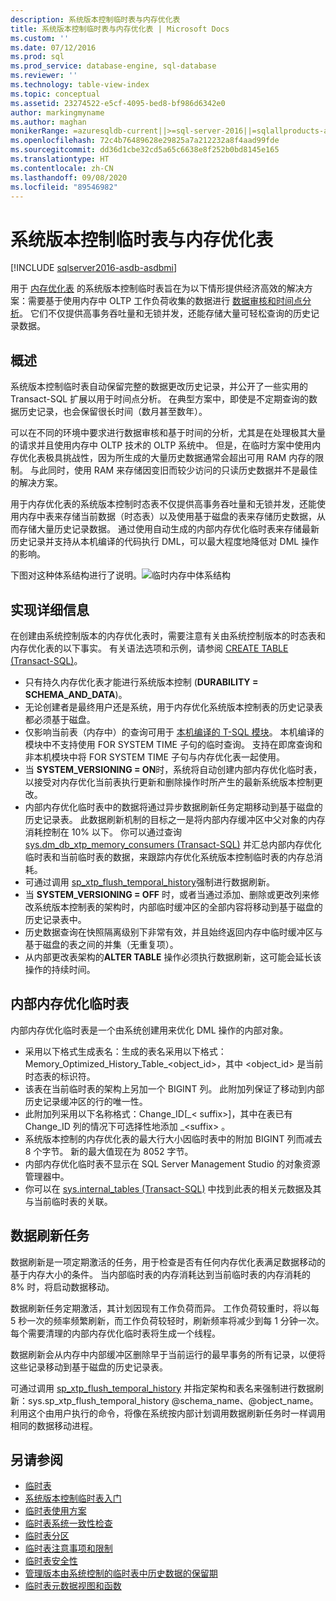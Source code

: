 ```yaml
---
description: 系统版本控制临时表与内存优化表
title: 系统版本控制临时表与内存优化表 | Microsoft Docs
ms.custom: ''
ms.date: 07/12/2016
ms.prod: sql
ms.prod_service: database-engine, sql-database
ms.reviewer: ''
ms.technology: table-view-index
ms.topic: conceptual
ms.assetid: 23274522-e5cf-4095-bed8-bf986d6342e0
author: markingmyname
ms.author: maghan
monikerRange: =azuresqldb-current||>=sql-server-2016||=sqlallproducts-allversions||>=sql-server-linux-2017||=azuresqldb-mi-current
ms.openlocfilehash: 72c4b76489628e29825a7a212232a8f4aad99fde
ms.sourcegitcommit: dd36d1cbe32cd5a65c6638e8f252b0bd8145e165
ms.translationtype: HT
ms.contentlocale: zh-CN
ms.lasthandoff: 09/08/2020
ms.locfileid: "89546982"
---
```

# <a name="system-versioned-temporal-tables-with-memory-optimized-tables"></a>系统版本控制临时表与内存优化表


[!INCLUDE [sqlserver2016-asdb-asdbmi](../../includes/applies-to-version/sqlserver2016-asdb-asdbmi.md)]


用于 [内存优化表](../../relational-databases/in-memory-oltp/memory-optimized-tables.md) 的系统版本控制临时表旨在为以下情形提供经济高效的解决方案：需要基于使用内存中 OLTP 工作负荷收集的数据进行 [数据审核和时间点分析](https://msdn.microsoft.com/library/mt631669.aspx)。 它们不仅提供高事务吞吐量和无锁并发，还能存储大量可轻松查询的历史记录数据。

## <a name="overview"></a>概述

系统版本控制临时表自动保留完整的数据更改历史记录，并公开了一些实用的 Transact-SQL 扩展以用于时间点分析。 在典型方案中，即使是不定期查询的数据历史记录，也会保留很长时间（数月甚至数年）。

可以在不同的环境中要求进行数据审核和基于时间的分析，尤其是在处理极其大量的请求并且使用内存中 OLTP 技术的 OLTP 系统中。 但是，在临时方案中使用内存优化表极具挑战性，因为所生成的大量历史数据通常会超出可用 RAM 内存的限制。 与此同时，使用 RAM 来存储因变旧而较少访问的只读历史数据并不是最佳的解决方案。

用于内存优化表的系统版本控制时态表不仅提供高事务吞吐量和无锁并发，还能使用内存中表来存储当前数据（时态表）以及使用基于磁盘的表来存储历史数据，从而存储大量历史记录数据。 通过使用自动生成的内部内存优化临时表来存储最新历史记录并支持从本机编译的代码执行 DML，可以最大程度地降低对 DML 操作的影响。

下图对这种体系结构进行了说明。![临时内存中体系结构](../../relational-databases/tables/media/temporal-in-memory-architecture.png "临时内存中体系结构")

## <a name="implementation-details"></a>实现详细信息

在创建由系统控制版本的内存优化表时，需要注意有关由系统控制版本的时态表和内存优化表的以下事实。 有关语法选项和示例，请参阅 [CREATE TABLE (Transact-SQL)](../../t-sql/statements/create-table-transact-sql.md)。

- 只有持久内存优化表才能进行系统版本控制 (**DURABILITY = SCHEMA_AND_DATA**)。
- 无论创建者是最终用户还是系统，用于内存优化系统版本控制表的历史记录表都必须基于磁盘。
- 仅影响当前表（内存中）的查询可用于 [本机编译的 T-SQL 模块](https://msdn.microsoft.com/library/dn133184.aspx)。 本机编译的模块中不支持使用 FOR SYSTEM TIME 子句的临时查询。 支持在即席查询和非本机模块中将 FOR SYSTEM TIME 子句与内存优化表一起使用。
- 当 **SYSTEM_VERSIONING = ON**时，系统将自动创建内部内存优化临时表，以接受对内存优化当前表执行更新和删除操作时所产生的最新系统版本控制更改。
- 内部内存优化临时表中的数据将通过异步数据刷新任务定期移动到基于磁盘的历史记录表。 此数据刷新机制的目标之一是将内部内存缓冲区中父对象的内存消耗控制在 10% 以下。 你可以通过查询 [sys.dm_db_xtp_memory_consumers (Transact-SQL)](../../relational-databases/system-dynamic-management-views/sys-dm-db-xtp-memory-consumers-transact-sql.md) 并汇总内部内存优化临时表和当前临时表的数据，来跟踪内存优化系统版本控制临时表的内存总消耗。
- 可通过调用 [sp_xtp_flush_temporal_history](../../relational-databases/system-stored-procedures/temporal-table-sp-xtp-flush-temporal-history.md)强制进行数据刷新。
- 当 **SYSTEM_VERSIONING = OFF** 时，或者当通过添加、删除或更改列来修改系统版本控制表的架构时，内部临时缓冲区的全部内容将移动到基于磁盘的历史记录表中。
- 历史数据查询在快照隔离级别下非常有效，并且始终返回内存中临时缓冲区与基于磁盘的表之间的并集（无重复项）。
- 从内部更改表架构的**ALTER TABLE** 操作必须执行数据刷新，这可能会延长该操作的持续时间。

## <a name="the-internal-memory-optimized-staging-table"></a>内部内存优化临时表

内部内存优化临时表是一个由系统创建用来优化 DML 操作的内部对象。

- 采用以下格式生成表名：生成的表名采用以下格式：Memory_Optimized_History_Table_<object_id>，其中 <object_id> 是当前时态表的标识符。
- 该表在当前临时表的架构上另加一个 BIGINT 列。 此附加列保证了移动到内部历史记录缓冲区的行的唯一性。
- 此附加列采用以下名称格式：Change_ID[_< suffix>]，其中在表已有 Change_ID 列的情况下可选择性地添加 _\<suffix> 。
- 系统版本控制的内存优化表的最大行大小因临时表中的附加 BIGINT 列而减去 8 个字节。 新的最大值现在为 8052 字节。
- 内部内存优化临时表不显示在 SQL Server Management Studio 的对象资源管理器中。
- 你可以在 [sys.internal_tables (Transact-SQL)](../../relational-databases/system-catalog-views/sys-internal-tables-transact-sql.md) 中找到此表的相关元数据及其与当前临时表的关联。

## <a name="the-data-flush-task"></a>数据刷新任务

数据刷新是一项定期激活的任务，用于检查是否有任何内存优化表满足数据移动的基于内存大小的条件。 当内部临时表的内存消耗达到当前临时表的内存消耗的 8% 时，将启动数据移动。

数据刷新任务定期激活，其计划因现有工作负荷而异。 工作负荷较重时，将以每 5 秒一次的频率频繁刷新，而工作负荷较轻时，刷新频率将减少到每 1 分钟一次。 每个需要清理的内部内存优化临时表将生成一个线程。

数据刷新会从内存中内部缓冲区删除早于当前运行的最早事务的所有记录，以便将这些记录移动到基于磁盘的历史记录表。

可通过调用 [sp_xtp_flush_temporal_history](../../relational-databases/system-stored-procedures/temporal-table-sp-xtp-flush-temporal-history.md) 并指定架构和表名来强制进行数据刷新：sys.sp_xtp_flush_temporal_history @schema_name、@object_name。 利用这个由用户执行的命令，将像在系统按内部计划调用数据刷新任务时一样调用相同的数据移动进程。

## <a name="see-also"></a>另请参阅

- [临时表](../../relational-databases/tables/temporal-tables.md)
- [系统版本控制临时表入门](../../relational-databases/tables/getting-started-with-system-versioned-temporal-tables.md)
- [临时表使用方案](../../relational-databases/tables/temporal-table-usage-scenarios.md)
- [临时表系统一致性检查](../../relational-databases/tables/temporal-table-system-consistency-checks.md)
- [临时表分区](../../relational-databases/tables/partitioning-with-temporal-tables.md)
- [临时表注意事项和限制](../../relational-databases/tables/temporal-table-considerations-and-limitations.md)
- [临时表安全性](../../relational-databases/tables/temporal-table-security.md)
- [管理版本由系统控制的临时表中历史数据的保留期](../../relational-databases/tables/manage-retention-of-historical-data-in-system-versioned-temporal-tables.md)
- [临时表元数据视图和函数](../../relational-databases/tables/temporal-table-metadata-views-and-functions.md)
